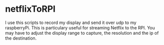 # netflixToRPI
I use this scripts to record my display and send it over udp to my raspberryPi. 
This is particulary useful for streaming Netflix to the RPI.
You may have to adjust the display range to capture, the resolution and the ip of the destination.
